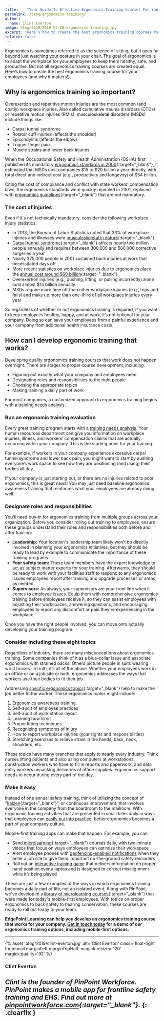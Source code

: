 ```yaml
---
title:    "Your Guide To Effective Ergonomics Training Courses For Your Employees"
permalink: /blog/ergonomics-training/
author:
  name: Clint Everton
image: blog/2019/2019-02-20-ergonomics-training.jpg
excerpt: "Here’s how to create the best ergonomics training courses for your employees (and why it matters!)."
related: false
---
```


Ergonomics is sometimes referred to as the science of sitting, but it goes far beyond just watching your posture in your chair. The goal of ergonomics is to adapt the workplace for your employees to keep them healthy, safe, and productive. But not all ergonomics training courses are created equal. Here’s how to create the best ergonomics training course for your employees (and why it matters!).

## Why is ergonomics training so important?

Overexertion and repetitive motion injuries are the most common (and costly) workplace injuries. Also called cumulative trauma disorders (CTDs) or repetitive motion injuries (RMIs), musculoskeletal disorders (MSDs) include things like:

* Carpal tunnel syndrome
* Rotator cuff injuries (affects the shoulder)
* Epicondylitis (affects the elbow)
* Trigger finger pain
* Muscle strains and lower back injuries

When the Occupational Safety and Health Administration (OSHA) first published its mandatory [ergonomics standards in 2000](https://www.ehstoday.com/osha/osha-and-ergonomics-past-present-and-future){:target="_blank"}, it estimated that MSDs cost companies $15 to $20 billion a year directly, with total direct and indirect cost (e.g., productivity and longevity) of $54 billion.

Citing the cost of compliance and conflict with state workers’ compensation laws, the ergonomics standards were quickly repealed in 2001, replaced with [ergonomics guidelines](https://www.osha.gov/SLTC/ergonomics/controlhazards.html#guidelines){:target="_blank"} that are not mandatory.

### The cost of injuries

Even if it's not technically mandatory, consider the following workplace injury statistics:

* In 2013, the Bureau of Labor Statistics noted that 33% of workplace injuries and illnesses were [musculoskeletal in nature](https://www.osha.gov/SLTC/ergonomics/){:target="_blank"}
* [Carpal tunnel syndrome](https://www.cdc.gov/workplacehealthpromotion/health-strategies/musculoskeletal-disorders/index.html){:target="_blank"} affects nearly two million people annually and requires between 300,000 and 500,000 corrective surgeries a year
* Nearly 375,000 people in 2001 sustained back injuries at work that necessitated days off
* More recent statistics on workplace injuries due to ergonomics place the [annual cost around $60 billion](https://www.ehstoday.com/health/changing-your-work-environment-reduce-ergonomic-injuries){:target="_blank"}
* Overexertion injuries (e.g., pushing, lifting, or pulling incorrectly) alone cost almost $14 billion annually
* MSDs require more time off than other workplace injuries (e.g., trips and falls) and make up more than one-third of all workplace injuries every year

So regardless of whether or not ergonomics training is required, if you want to keep employees healthy, happy, and at work, it’s not optional for your company. Doing so can save your employees from a painful experience and your company from additional health insurance costs.

## How can I develop ergonomic training that works?

Developing quality ergonomics training courses that work does not happen overnight. There are stages to proper course development, including:

* Figuring out exactly what your company and employees need
* Designating roles and responsibilities to the right people
* Choosing the appropriate topics
* Making training a daily part of work

For most companies, a customized approach to ergonomics training begins with a training needs analysis.

### Run an ergonomic training evaluation

Every great training program starts with a [training needs analysis](/blog/training-needs-analysis/). Your human resources department can give you information on workplace injuries, illness, and workers’ compensation claims that are actually occurring within your company. This is the starting point for your training.

For example, if workers in your company experience excessive carpal tunnel syndrome and lower back pain, you might want to start by auditing everyone’s work space to see how they are positioning (and using) their bodies all day.

If your company is just starting out, or there are no injuries related to poor ergonomics, this is great news! You may just need baseline ergonomics awareness training that reinforces what your employees are already doing well.

### Designate roles and responsibilities

You'll need buy-in for ergonomics training from multiple groups across your organization. Before you consider rolling out training to employees, ensure these groups understand their roles and responsibilities both before and after training:

* <strong>Leadership:</strong> Your location's leadership team likely won't be directly involved in planning your ergonomics initiatives, but they should be ready to lead by example to communicate the importance of these training programs.
* <strong>Your safety team:</strong> These team members have the expert knowledge to act as subject matter experts for your training. Afterwards, they should be ready to work with your facilities staff to respond to any ergonomics issues employees report after training and upgrade processes or areas, as needed.
* <strong>Supervisors:</strong> As always, your supervisors are your front line when it comes to employee issues. Equip them with comprehensive ergonomics training before employees receive it, so they can assist employees with adjusting their workspaces, answering questions, and encouraging employees to report any discomfort or pain they're experiencing in the workplace.

Once you have the right people involved, you can move onto actually developing your training program.

### Consider including these eight topics

Regardless of industry, there are many misconceptions about ergonomics training. Some companies think of it as a blue-collar issue and associate ergonomics with strained backs. Others picture people in suits wearing wrist braces. In truth, it’s all of the above. Whether your employees work in an office or on a job site or both, ergonomics addresses the ways that workers use their bodies to fit their job.

Addressing [specific ergonomics topics](https://www.osha.gov/SLTC/ergonomics/training.html){:target="_blank"} help to make the job better fit the worker. These ergonomics topics might include:

1. Ergonomics awareness training
2. Self-audit of employee practices
3. Self-audit of work station layout
4. Learning how to sit
5. Proper lifting techniques
6. Recognizing symptoms of injury
7. How to report workplace injuries (your rights and responsibilities)
8. Stretching exercises to relieve strain in the hands, back, neck, shoulders, etc.

These topics have many branches that apply to nearly every industry. Think nurses lifting patients and also using computers at workstations, construction workers who have to fill in reports and paperwork, and data entry workers unpacking deliveries of office supplies. Ergonomics support needs to occur during every part of the day.

### Make it easy

Instead of one annual safety training, think of utilizing the concept of "[kaizen](https://en.wikipedia.org/wiki/Kaizen){:target="_blank"}", or continuous improvement, that involves everyone in the company from the boardroom to the mailroom. With ergonomic training activities that are presented in small bites daily in ways that employees can [easily put into practice](/blog/get-employees-excited-about-training/), better ergonomics becomes a part of your company culture.

Mobile-first training apps can make that happen. For example, you can:

* Send [microlearning](https://www.pinpointworkforce.com/content){:target="_blank"} courses daily, with two-minute videos that focus on ways employees can optimize their workspace
* Alert employee phones with [geofencing-enabled notifications](/blog/geofencing/) when they enter a job site to give them important on-the-ground safety reminders
* Roll out an [interactive training game](/blog/gamification-in-elearning/) that delivers information on proper hand position over a laptop and is designed to correct misalignment while it’s being played

These are just a few examples of the ways in which ergonomics training becomes a daily part of life, not an isolated event. Along with PinPoint, we've developed a [library of microlearning courses](https://www.pinpointworkforce.com/content){:target="_blank"} that were made for today's mobile-first employees. With topics on proper ergonomics to back safety to hearing conservation, these courses are ready to roll out today to your team.

<strong>EdgePoint Learning can help you develop an ergonomics training course that works for your company. [Get in touch today](/contact/) for a demo of our ergonomics training options, including mobile-first options.</strong>

---
{% asset 'blog/2019/clint-everton.jpg'
   alt='Clint Everton'
   class='float-right thumbnail marginLeft marginTopHalf'
   magick:resize='120'
   magick:quality='92' %}

### Clint Everton

*Clint is the founder of PinPoint Workforce. PinPoint makes a mobile app for frontline safety training and EHS. Find out more at [pinpointworkforce.com](pinpointworkforce.com){:target="_blank"}.*
{: .clearfix }
---
